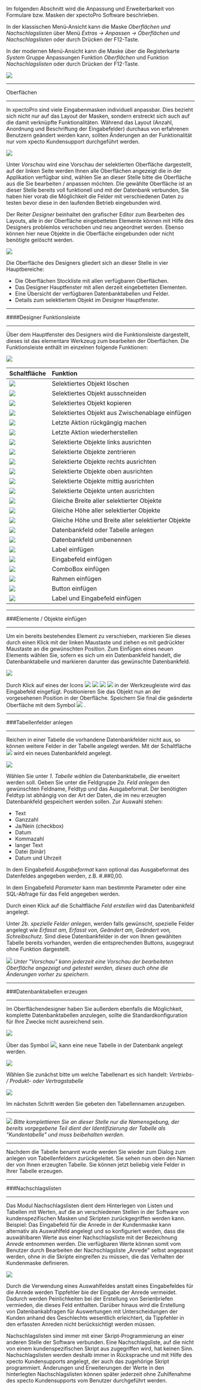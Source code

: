 Im folgenden Abschnitt wird die Anpassung und Erweiterbarkeit von Formulare bzw. Masken der xpectoPro Software beschrieben.

In der klassischen Menü-Ansicht kann die Maske *Oberflächen und Nachschlagslisten* über Menü *Extras → Anpassen → Oberflächen und Nachschlagslisten* oder durch Drücken der F12-Taste.

In der modernen Menü-Ansicht kann die Maske über die Registerkarte *System* Gruppe Anpassungen Funktion *Oberflächen* und Funktion *Nachschlagslisten* oder durch Drücken der F12-Taste.

![](http://xpecto.github.io/docs/xpecto/Extras/Anpassen/Oberflaechen_und_Nachschlagslisten/Oberflaechen_Menue.png)


----------


Oberflächen


----------


In xpectoPro sind viele Eingabenmasken individuell anpassbar. Dies bezieht sich nicht nur auf das Layout der Masken, sondern erstreckt sich auch auf die damit verknüpfte Funktionalitäten. Während das Layout (Anzahl, Anordnung und Beschriftung der Eingabefelder) durchaus von erfahrenen Benutzern geändert werden kann, sollten Änderungen an der Funktionalität nur vom xpecto Kundensupport durchgeführt werden. 

![](http://xpecto.github.io/docs/xpecto/Extras/Anpassen/Oberflaechen_und_Nachschlagslisten/Oberflaechen_Main.png)

Unter *Vorschau* wird eine Vorschau der selektierten Oberfläche dargestellt, auf der linken Seite werden Ihnen alle Oberflächen angezeigt die in der Applikation verfügbar sind, wählen Sie an dieser Stelle bitte die Oberfläche aus die Sie bearbeiten / anpassen möchten. Die gewählte Oberfläche ist an dieser Stelle bereits voll funktionell und mit der Datenbank verbunden, Sie haben hier vorab die Möglichkeit die Felder mit verschiedenen Daten zu testen bevor diese in den laufenden Betrieb eingebunden wird.

Der Reiter *Designer* beinhaltet den grafischer Editor zum Bearbeiten des Layouts, alle in der Oberfläche eingebetteten Elemente können mit Hilfe des Designers problemlos verschoben und neu angeordnet werden. Ebenso können hier neue Objekte in die Oberfläche eingebunden oder nicht benötigte gelöscht werden.

![](http://xpecto.github.io/docs/xpecto/Extras/Anpassen/Oberflaechen_und_Nachschlagslisten/Oberflaechen_Designer.png)

Die Oberfläche des Designers gliedert sich an dieser Stelle in vier Hauptbereiche:

 - Die Oberflächen Stockliste mit allen verfügbaren Oberflächen.
 - Das Designer Hauptfenster mit allen derzeit eingebetteten Elementen.
 - Eine Übersicht der verfügbaren Datenbanktabellen und Felder.
 - Details zum selektiertem Objekt im Designer Hauptfenster.
 


----------
####Designer Funktionsleiste

----------

Über dem Hauptfenster des Designers wird die Funktionsleiste dargestellt, dieses ist das elementare Werkzeug zum bearbeiten der Oberflächen. Die Funktionsleiste enthält im einzelnen folgende Funktionen:


 ![](http://xpecto.github.io/docs/xpecto/Extras/Anpassen/Oberflaechen_und_Nachschlagslisten/Funktionsleiste.png)



|  Schaltfläche         |    Funktion     |  
| ------------- |:-------------| 
| ![](http://xpecto.github.io/docs/xpecto/Extras/Anpassen/Oberflaechen_und_Nachschlagslisten/Loeschen.png)     | Selektiertes Objekt löschen |
| ![](http://xpecto.github.io/docs/xpecto/Extras/Anpassen/Oberflaechen_und_Nachschlagslisten/Ausschneiden.png)     | Selektiertes Objekt ausschneiden  | 
| ![](http://xpecto.github.io/docs/xpecto/Extras/Anpassen/Oberflaechen_und_Nachschlagslisten/Kopieren.png)     | Selektiertes Objekt kopieren | 
| ![](http://xpecto.github.io/docs/xpecto/Extras/Anpassen/Oberflaechen_und_Nachschlagslisten/Zwischenablage_einfuegen.png)     | Selektiertes Objekt aus Zwischenablage einfügen | 
| ![](http://xpecto.github.io/docs/xpecto/Extras/Anpassen/Oberflaechen_und_Nachschlagslisten/Rückgaengig_machen.png)     | Letzte Aktion rückgängig machen | 
| ![](http://xpecto.github.io/docs/xpecto/Extras/Anpassen/Oberflaechen_und_Nachschlagslisten/Wiederherstellen.png)     | Letzte Aktion wiederherstellen | 
| ![](http://xpecto.github.io/docs/xpecto/Extras/Anpassen/Oberflaechen_und_Nachschlagslisten/Links_ausrichten.png)     | Selektierte Objekte links ausrichten | 
| ![](http://xpecto.github.io/docs/xpecto/Extras/Anpassen/Oberflaechen_und_Nachschlagslisten/Elemente_zentrieren.png)     | Selektierte Objekte zentrieren |
| ![](http://xpecto.github.io/docs/xpecto/Extras/Anpassen/Oberflaechen_und_Nachschlagslisten/Rechts_ausrichten.png)     | Selektierte Objekte rechts ausrichten  | 
| ![](http://xpecto.github.io/docs/xpecto/Extras/Anpassen/Oberflaechen_und_Nachschlagslisten/Oben_ausrichten.png)     | Selektierte Objekte oben ausrichten | 
| ![](http://xpecto.github.io/docs/xpecto/Extras/Anpassen/Oberflaechen_und_Nachschlagslisten/Mittig_ausrichten.png)     | Selektierte Objekte mittig ausrichten | 
| ![](http://xpecto.github.io/docs/xpecto/Extras/Anpassen/Oberflaechen_und_Nachschlagslisten/Unten_ausrichten.png)     | Selektierte Objekte unten ausrichten | 
| ![](http://xpecto.github.io/docs/xpecto/Extras/Anpassen/Oberflaechen_und_Nachschlagslisten/Gleiche_Breite.png)     | Gleiche Breite aller selektierter Objekte | 
| ![](http://xpecto.github.io/docs/xpecto/Extras/Anpassen/Oberflaechen_und_Nachschlagslisten/Gleiche_hoehe.png)     | Gleiche Höhe aller selektierter Objekte | 
| ![](http://xpecto.github.io/docs/xpecto/Extras/Anpassen/Oberflaechen_und_Nachschlagslisten/Gleiche_Hoehe_Breite.png)     | Gleiche Höhe und Breite aller selektierter Objekte | 
| ![](http://xpecto.github.io/docs/xpecto/Extras/Anpassen/Oberflaechen_und_Nachschlagslisten/Datenbankfeld_anlegen.png)     | Datenbankfeld oder Tabelle anlegen | 
| ![](http://xpecto.github.io/docs/xpecto/Extras/Anpassen/Oberflaechen_und_Nachschlagslisten/Datenbankfeld_aendern.png)     | Datenbankfeld umbenennen | 
| ![](http://xpecto.github.io/docs/xpecto/Extras/Anpassen/Oberflaechen_und_Nachschlagslisten/Label_einfuegen.png)     | Label einfügen |
| ![](http://xpecto.github.io/docs/xpecto/Extras/Anpassen/Oberflaechen_und_Nachschlagslisten/Eingabefeld_einfuegen.png)     | Eingabefeld einfügen | 
| ![](http://xpecto.github.io/docs/xpecto/Extras/Anpassen/Oberflaechen_und_Nachschlagslisten/ComboBox_einfuegen.png)     | ComboBox einfügen | 
| ![](http://xpecto.github.io/docs/xpecto/Extras/Anpassen/Oberflaechen_und_Nachschlagslisten/Rahmen_einfuegen.png)     | Rahmen einfügen | 
| ![](http://xpecto.github.io/docs/xpecto/Extras/Anpassen/Oberflaechen_und_Nachschlagslisten/Button_einfügen.png)     | Button einfügen | 
| ![](http://xpecto.github.io/docs/xpecto/Extras/Anpassen/Oberflaechen_und_Nachschlagslisten/Label_Textbox_einfügen.png)     | Label und Eingabefeld einfügen | 


----------
###Elemente / Objekte einfügen

----------


Um ein bereits bestehendes Element zu verschieben, markieren Sie dieses durch einen Klick mit der linken Maustaste und ziehen es mit gedrückter Maustaste an die gewünschten Position. 
Zum Einfügen eines neuen Elements wählen Sie, sofern es sich um ein Datenbankfeld handelt, die Datenbanktabelle und markieren darunter das gewünschte Datenbankfeld.

![](http://xpecto.github.io/docs/xpecto/Extras/Anpassen/Oberflaechen_und_Nachschlagslisten/Tabelle_Felder.png)

Durch Klick auf eines der Icons  ![](http://xpecto.github.io/docs/xpecto/Extras/Anpassen/Oberflaechen_und_Nachschlagslisten/Label_Textbox_einfügen.png)    ![](http://xpecto.github.io/docs/img/img_1442578074569.png)  ![](http://xpecto.github.io/docs/xpecto/Extras/Anpassen/Oberflaechen_und_Nachschlagslisten/Button_einfügen.png)  ![](http://xpecto.github.io/docs/xpecto/Extras/Anpassen/Oberflaechen_und_Nachschlagslisten/ComboBox_einfuegen.png) in der Werkzeugleiste wird das Eingabefeld eingefügt. Positionieren Sie das Objekt nun an der vorgesehenen Position in der Oberfläche. Speichern Sie final die geänderte Oberfläche mit dem Symbol ![](http://xpecto.github.io/docs/xpecto/Extras/Anpassen/Oberflaechen_und_Nachschlagslisten/img_1442578440840.png) . 


----------
###Tabellenfelder anlegen


----------


Reichen in einer Tabelle die vorhandene Datenbankfelder nicht aus, so können weitere Felder in der Tabelle angelegt werden. Mit der Schaltfläche ![](http://xpecto.github.io/docs/xpecto/Extras/Anpassen/Oberflaechen_und_Nachschlagslisten/Datenbankfeld_anlegen.png) wird ein neues Datenbankfeld angelegt.

![](http://xpecto.github.io/docs/xpecto/Extras/Anpassen/Oberflaechen_und_Nachschlagslisten/Tabelle_Datenbankfeld_neu.png)

Wählen Sie unter *1. Tabelle wählen* die Datenbanktabelle, die erweitert werden soll. Geben Sie unter die Feldgruppe *2a. Feld anlegen* den gewünschten Feldname, Feldtyp und das Ausgabeformat. Der benötigten Feldtyp ist abhängig von der Art der Daten, die im neu erzeugten Datenbankfeld gespeichert werden sollen. Zur Auswahl stehen: 

 - Text
 - Ganzzahl
 - Ja/Nein (checkbox)
 - Datum
 - Kommazahl
 - langer Text
 - Datei (binär)
 - Datum und Uhrzeit

In dem Eingabefeld *Ausgabeformat* kann optional das Ausgabeformat des Datenfeldes angegeben werden, z.B.  #.##0,00. 

In dem Eingabefeld *Parameter* kann man bestimmte Parameter oder eine SQL-Abfrage für das Feld angegeben werden. 

Durch einen Klick auf die Schaltfläche *Feld erstellen* wird das Datenbankfeld angelegt.

Unter *2b. spezielle Felder anlegen*, werden falls gewünscht, spezielle Felder angelegt wie *Erfasst am, Erfasst von, Geändert am, Geändert von, Schreibschutz*. Sind diese Datenbankfelder in der von Ihnen gewählten Tabelle bereits vorhanden, werden die entsprechenden Buttons, ausgegraut ohne Funktion dargestellt.





![](http://xpecto.github.io/docs/xpecto/Grafiken/gr_gluehbirne.jpg) *Unter "Vorschau" kann jederzeit eine Vorschau der bearbeiteten Oberfläche angezeigt und getestet werden, dieses auch ohne die Änderungen vorher zu speichern.*


----------
###Datenbanktabellen erzeugen


----------
Im Oberflächendesigner haben Sie außerdem ebenfalls die Möglichkeit, komplette Datenbanktabellen anzulegen, sollte die Standardkonfiguration für Ihre Zwecke nicht ausreichend sein.

![](http://xpecto.github.io/docs/xpecto/Extras/Anpassen/Oberflaechen_und_Nachschlagslisten/Tabelle_anlegen.png)

Über das Symbol ![](http://xpecto.github.io/docs/img/img_1442580639187.png), kann eine neue Tabelle in der Datenbank angelegt werden. 


![](http://xpecto.github.io/docs/xpecto/Extras/Anpassen/Oberflaechen_und_Nachschlagslisten/Tabelle_anlegen_Auswahl.png)

Wählen Sie zunächst bitte um welche Tabellenart es sich handelt: *Vertriebs- / Produkt- oder Vertragstabelle*

![](http://xpecto.github.io/docs/xpecto/Extras/Anpassen/Oberflaechen_und_Nachschlagslisten/Tabelle_anlegen_Name.png)

Im nächsten Schritt werden Sie gebeten den Tabellennamen anzugeben. 


----------


![](http://xpecto.github.io/docs/xpecto/Grafiken/gr_gluehbirne.jpg) *Bitte komplettieren Sie an dieser Stelle nur die Namensgebung, der bereits vorgegebene Teil dient der Identifizierung der Tabelle als "Kundentabelle" und muss beibehalten werden.*


----------
Nachdem die Tabelle benannt wurde werden Sie wieder zum Dialog zum anlegen von Tabellenfeldern zurückgeleitet. Sie sehen nun oben den Namen der von Ihnen erzeugten Tabelle. Sie können jetzt beliebig viele Felder in Ihrer Tabelle erzeugen.


----------


###Nachschlagslisten

----------


Das Modul Nachschlagslisten dient dem Hinterlegen von Listen und Tabellen mit Werten, auf die an verschiedenen Stellen in der Software von kundenspezifischen Masken und Skripten zurückgegriffen werden kann. 
Beispiel: Das Eingabefeld für die Anrede in der Kundenmaske kann alternativ als Auswahlfeld angelegt und so konfiguriert werden, dass die auswählbaren Werte aus einer Nachschlagsliste mit der Bezeichnung *Anrede* entnommen werden. Die verfügbaren Werte können somit vom Benutzer durch Bearbeiten der Nachschlagsliste  „Anrede" selbst angepasst werden, ohne in die Skripte eingreifen zu müssen, die das Verhalten der Kundenmaske definieren.

![](http://xpecto.github.io/docs/img/img_1442581536742.png)

Durch die Verwendung eines Auswahlfeldes anstatt eines Eingabefeldes für die Anrede werden Tippfehler bie der Eingabe der Anrede vermeidet. Dadurch werden Peinlichkeiten bei der Erstellung von Serienbriefen vermieden, die dieses Feld enthalten. Darüber hinaus wird die Erstellung von Datenbankabfragen für Auswertungen mit Unterscheidungen der Kunden anhand des Geschlechts wesentlich erleichtert, da Tippfehler in den erfassten Anreden nicht berücksichtigt werden müssen.

Nachschlagslisten sind immer mit einer Skript-Programmierung an einer anderen Stelle der Software verbunden. Eine Nachschlagsliste, auf die nicht von einem kundenspezifischen Skript aus zugegriffen wird, hat keinen Sinn. Nachschlagslisten werden deshalb immer in Rücksprache und mit Hilfe des xpecto Kundensupports angelegt, der auch das zugehörige Skript programmiert. Änderungen und Erweiterungen der Werte in den hinterlegten Nachschlagslisten können später jederzeit ohne Zuhilfenahme des xpecto Kundensupports vom Benutzer durchgeführt werden. 